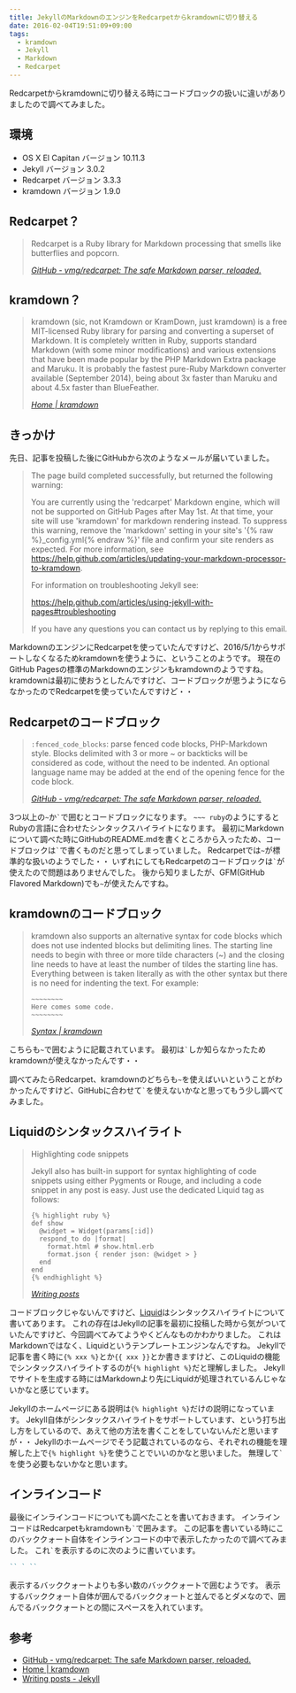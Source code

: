 ```yaml
---
title: JekyllのMarkdownのエンジンをRedcarpetからkramdownに切り替える
date: 2016-02-04T19:51:09+09:00
tags:
  - kramdown
  - Jekyll
  - Markdown
  - Redcarpet
---
```


Redcarpetからkramdownに切り替える時にコードブロックの扱いに違いがありましたので調べてみました。

<!-- more -->

## 環境

* OS X El Capitan バージョン 10.11.3
* Jekyll バージョン 3.0.2
* Redcarpet バージョン 3.3.3
* kramdown バージョン 1.9.0

## Redcarpet？

> Redcarpet is a Ruby library for Markdown processing that smells like butterflies and popcorn.
>
> <cite>[GitHub - vmg/redcarpet: The safe Markdown parser, reloaded.](https://github.com/vmg/redcarpet)</cite>

## kramdown？

> kramdown (sic, not Kramdown or KramDown, just kramdown) is a free MIT-licensed Ruby library for parsing and converting a superset of Markdown. It is completely written in Ruby, supports standard Markdown (with some minor modifications) and various extensions that have been made popular by the PHP Markdown Extra package and Maruku.
> It is probably the fastest pure-Ruby Markdown converter available (September 2014), being about 3x faster than Maruku and about 4.5x faster than BlueFeather.
>
> <cite>[Home | kramdown](http://kramdown.gettalong.org)</cite>

## きっかけ

先日、記事を投稿した後にGitHubから次のようなメールが届いていました。

> The page build completed successfully, but returned the following warning:
>
> You are currently using the 'redcarpet' Markdown engine, which will not be supported on GitHub Pages after May 1st. At that time, your site will use 'kramdown' for markdown rendering instead. To suppress this warning, remove the 'markdown' setting in your site's '{% raw %}_config.yml{% endraw %}' file and confirm your site renders as expected. For more information, see https://help.github.com/articles/updating-your-markdown-processor-to-kramdown.
>
> For information on troubleshooting Jekyll see:
>
>  https://help.github.com/articles/using-jekyll-with-pages#troubleshooting
>
> If you have any questions you can contact us by replying to this email.

MarkdownのエンジンにRedcarpetを使っていたんですけど、2016/5/1からサポートしなくなるためkramdownを使うように、ということのようです。
現在のGitHub Pagesの標準のMarkdownのエンジンもkramdownのようですね。
kramdownは最初に使おうとしたんですけど、コードブロックが思うようにならなかったのでRedcarpetを使っていたんですけど・・

## Redcarpetのコードブロック

> `:fenced_code_blocks`: parse fenced code blocks, PHP-Markdown style. Blocks delimited with 3 or more ~ or backticks will be considered as code, without the need to be indented. An optional language name may be added at the end of the opening fence for the code block.
>
> <cite>[GitHub - vmg/redcarpet: The safe Markdown parser, reloaded.](https://github.com/vmg/redcarpet)</cite>

3つ以上の`~`か`` ` ``で囲むとコードブロックになります。
`~~~ ruby`のようにするとRubyの言語に合わせたシンタックスハイライトになります。
最初にMarkdownについて調べた時にGitHubのREADME.mdを書くところから入ったため、コードブロックは`` ` ``で書くものだと思ってしまっていました。
Redcarpetでは`~`が標準的な扱いのようでした・・
いずれにしてもRedcarpetのコードブロックは`` ` ``が使えたので問題はありませんでした。
後から知りましたが、GFM(GitHub Flavored Markdown)でも`~`が使えたんですね。

## kramdownのコードブロック

> kramdown also supports an alternative syntax for code blocks which does not use indented blocks but delimiting lines. The starting line needs to begin with three or more tilde characters (~) and the closing line needs to have at least the number of tildes the starting line has. Everything between is taken literally as with the other syntax but there is no need for indenting the text. For example:
>
>     ~~~~~~~~
>     Here comes some code.
>     ~~~~~~~~
>
> <cite>[Syntax | kramdown](http://kramdown.gettalong.org/syntax.html#fenced-code-blocks)</cite>
>

こちらも`~`で囲むように記載されています。
最初は`` ` ``しか知らなかったためkramdownが使えなかったんです・・

調べてみたらRedcarpet、kramdownのどちらも`~`を使えばいいということがわかったんですけど、GitHubに合わせて`` ` ``を使えないかなと思ってもう少し調べてみました。

## Liquidのシンタックスハイライト

> Highlighting code snippets
>
> Jekyll also has built-in support for syntax highlighting of code snippets using either Pygments or Rouge, and including a code snippet in any post is easy. Just use the dedicated Liquid tag as follows:
>
>     {% highlight ruby %}
>     def show
>       @widget = Widget(params[:id])
>       respond_to do |format|
>         format.html # show.html.erb
>         format.json { render json: @widget > }
>       end
>     end
>     {% endhighlight %}
>
> <cite>[Writing posts](http://jekyllrb.com/docs/posts/#highlighting-code-snippets)</cite>
>

コードブロックじゃないんですけど、[Liquid](http://jekyllrb.com/docs/templates/)はシンタックスハイライトについて書いてあります。
これの存在はJekyllの記事を最初に投稿した時から気がついていたんですけど、今回調べてみてようやくどんなものかわかりました。
これはMarkdownではなく、Liquidというテンプレートエンジンなんですね。
Jekyllで記事を書く時に`{% xxx %}`とか`{{ xxx }}`とか書きますけど、このLiquidの機能でシンタックスハイライトするのが`{% highlight %}`だと理解しました。
Jekyllでサイトを生成する時にはMarkdownより先にLiquidが処理されているんじゃないかなと感じています。

Jekyllのホームページにある説明は`{% highlight %}`だけの説明になっています。
Jekyll自体がシンタックスハイライトをサポートしています、という打ち出し方をしているので、あえて他の方法を書くことをしていないんだと思いますが・・
Jekyllのホームページでそう記載されているのなら、それぞれの機能を理解した上で`{% highlight %}`を使うことでいいのかなと思いました。
無理して`` ` ``を使う必要もないかなと思います。

## インラインコード

最後にインラインコードについても調べたことを書いておきます。
インラインコードはRedcarpetもkramdownも`` ` ``で囲みます。
この記事を書いている時にこのバッククォート自体をインラインコードの中で表示したかったので調べてみました。
これ`` ` ``を表示するのに次のように書いています。

```markdown
`` ` ``
```

表示するバッククォートよりも多い数のバッククォートで囲むようです。
表示するバッククォート自体が囲んでるバッククォートと並んでるとダメなので、囲んでるバッククォートとの間にスペースを入れています。

## 参考

* [GitHub - vmg/redcarpet: The safe Markdown parser, reloaded.](https://github.com/vmg/redcarpet)
* [Home \| kramdown](http://kramdown.gettalong.org)
* [Writing posts - Jekyll](http://jekyllrb.com/docs/posts/#highlighting-code-snippets)
